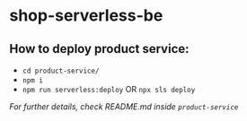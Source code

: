 # shop-serverless-be

## How to deploy product service:
  - `cd product-service/`
  - `npm i`
  - `npm run serverless:deploy` OR `npx sls deploy`

*For further details, check README.md inside `product-service`*